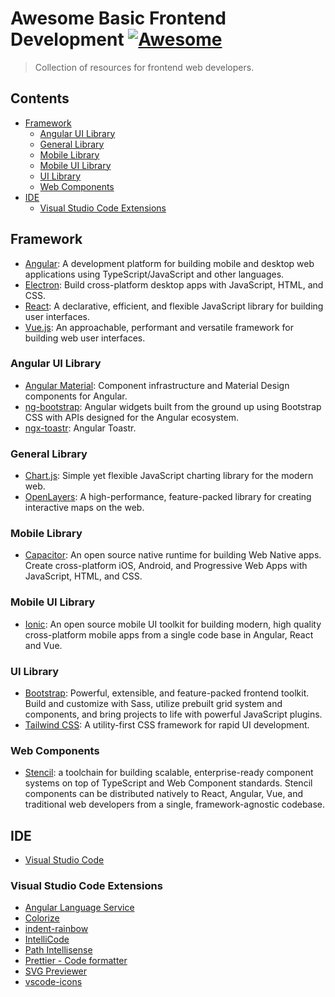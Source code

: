 # Awesome Basic Frontend Development [![Awesome](https://awesome.re/badge.svg)](https://awesome.re)

> Collection of resources for frontend web developers.

## Contents
- [Framework](#framework)
    - [Angular UI Library](#angular-ui-library)
    - [General Library](#general-library)
    - [Mobile Library](#mobile-library)
    - [Mobile UI Library](#mobile-ui-library)
    - [UI Library](#ui-library)
    - [Web Components](#web-components)
- [IDE](#ide)
    - [Visual Studio Code Extensions](#visual-studio-code-extensions)

## Framework
- [Angular](https://angular.io/): A development platform for building mobile and desktop web applications using TypeScript/JavaScript and other languages.
- [Electron](https://www.electronjs.org/): Build cross-platform desktop apps with JavaScript, HTML, and CSS.
- [React](https://reactjs.org/): A declarative, efficient, and flexible JavaScript library for building user interfaces.
- [Vue.js](https://vuejs.org/): An approachable, performant and versatile framework for building web user interfaces.

### Angular UI Library
- [Angular Material](https://material.angular.io/): Component infrastructure and Material Design components for Angular.
- [ng-bootstrap](https://ng-bootstrap.github.io/): Angular widgets built from the ground up using Bootstrap CSS with APIs designed for the Angular ecosystem.
- [ngx-toastr](https://www.npmjs.com/package/ngx-toastr): Angular Toastr.

### General Library
- [Chart.js](https://www.chartjs.org/): Simple yet flexible JavaScript charting library for the modern web.
- [OpenLayers](https://openlayers.org/): A high-performance, feature-packed library for creating interactive maps on the web.

### Mobile Library
- [Capacitor](https://capacitorjs.com/): An open source native runtime for building Web Native apps. Create cross-platform iOS, Android, and Progressive Web Apps with JavaScript, HTML, and CSS. 

### Mobile UI Library
- [Ionic](https://ionicframework.com/): An open source mobile UI toolkit for building modern, high quality cross-platform mobile apps from a single code base in Angular, React and Vue.

### UI Library
- [Bootstrap](https://getbootstrap.com/): Powerful, extensible, and feature-packed frontend toolkit. Build and customize with Sass, utilize prebuilt grid system and components, and bring projects to life with powerful JavaScript plugins.
- [Tailwind CSS](https://tailwindcss.com/): A utility-first CSS framework for rapid UI development.

### Web Components
- [Stencil](https://stenciljs.com/): a toolchain for building scalable, enterprise-ready component systems on top of TypeScript and Web Component standards. Stencil components can be distributed natively to React, Angular, Vue, and traditional web developers from a single, framework-agnostic codebase.


## IDE
- [Visual Studio Code](https://code.visualstudio.com/)

### Visual Studio Code Extensions
- [Angular Language Service](https://marketplace.visualstudio.com/items?itemName=Angular.ng-template)
- [Colorize](https://marketplace.visualstudio.com/items?itemName=kamikillerto.vscode-colorize)
- [indent-rainbow](https://marketplace.visualstudio.com/items?itemName=oderwat.indent-rainbow)
- [IntelliCode](https://marketplace.visualstudio.com/items?itemName=VisualStudioExptTeam.vscodeintellicode)
- [Path Intellisense](https://marketplace.visualstudio.com/items?itemName=christian-kohler.path-intellisense)
- [Prettier - Code formatter](https://marketplace.visualstudio.com/items?itemName=esbenp.prettier-vscode)
- [SVG Previewer](https://marketplace.visualstudio.com/items?itemName=vitaliymaz.vscode-svg-previewer)
- [vscode-icons](https://marketplace.visualstudio.com/items?itemName=vscode-icons-team.vscode-icons)

